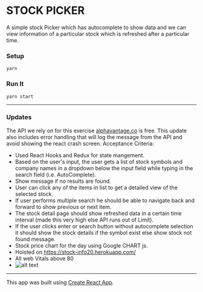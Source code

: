 # STOCK PICKER

A simple stock Picker which has autocomplete to show data and we can view information of a particular stock which is refreshed after a particular time.

### Setup

`yarn`

### Run It

`yarn start`

---

### Updates

The API we rely on for this exercise [alphavantage.co](https://www.alphavantage.co/) is free. This update also includes error handling that will log the message from the API and avoid showing the react crash screen.
Acceptance Criteria:

-   Used React Hooks and Redux for state mangement.
-   Based on the user's input, the user gets a list of stock symbols and company
    names in a dropdown below the input field while typing in the search field (i.e.
    AutoComplete).
-   Show message if no results are found.
-   User can click any of the items in list to get a detailed view of the selected stock.
-   If user performs multiple search he should be able to navigate back and forward to show previous or next item.
-   The stock detail page should show refreshed data in a certain time interval (made this very high else API runs out of Limit).
-   If the user clicks enter or search button without autocomplete selection it should show the stock details if the symbol exist else show stock not found message.
-   Stock price chart for the day using Google CHART js.
-   Hoisted on https://stock-info20.herokuapp.com/
-   All web Vitals above 80
-   ![alt text](https://user-images.githubusercontent.com/6905324/145756100-9a1ce6f9-7ea7-428d-a6f3-955543976a10.png)

---

This app was built using [Create React App](https://create-react-app.dev/).
